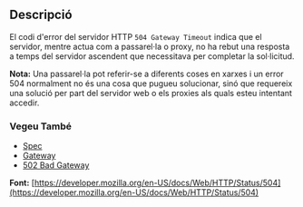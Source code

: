 ## Descripció

El codi d'error del servidor HTTP `504 Gateway Timeout` indica que el servidor, mentre actua com a passarel·la o proxy, no ha rebut una resposta a temps del servidor ascendent que necessitava per completar la sol·licitud.

<aside class="info"><strong>Nota:</strong> Una passarel·la pot referir-se a diferents coses en xarxes i un error 504 normalment no és una cosa que pugueu solucionar, sinó que requereix una solució per part del servidor web o els proxies als quals esteu intentant accedir.</aside>

### Vegeu També

- [Spec](https://www.rfc-editor.org/rfc/rfc9110#status.504)
- [Gateway](<https://en.wikipedia.org/wiki/Gateway_(telecommunications)>)
- [502 Bad Gateway](https://http.cat/status/502)

**Font:** [https://developer.mozilla.org/en-US/docs/Web/HTTP/Status/504](https://developer.mozilla.org/en-US/docs/Web/HTTP/Status/504)
